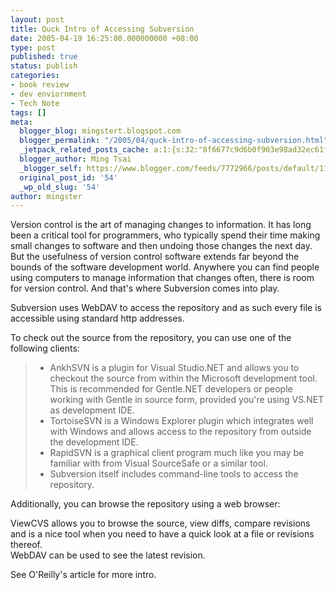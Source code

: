 ```yaml
---
layout: post
title: Quck Intro of Accessing Subversion
date: 2005-04-19 16:25:00.000000000 +08:00
type: post
published: true
status: publish
categories:
- book review
- dev enviornment
- Tech Note
tags: []
meta:
  blogger_blog: mingstert.blogspot.com
  blogger_permalink: "/2005/04/quck-intro-of-accessing-subversion.html"
  _jetpack_related_posts_cache: a:1:{s:32:"8f6677c9d6b0f903e98ad32ec61f8deb";a:2:{s:7:"expires";i:1454858365;s:7:"payload";a:3:{i:0;a:1:{s:2:"id";i:563;}i:1;a:1:{s:2:"id";i:167;}i:2;a:1:{s:2:"id";i:225;}}}}
  blogger_author: Ming Tsai
  _blogger_self: https://www.blogger.com/feeds/7772966/posts/default/112297139003160939
  original_post_id: '54'
  _wp_old_slug: '54'
author: mingster
---
```

<p>Version control is the art of managing changes to information. It has long been a critical tool for programmers, who typically spend their time making small changes to software and then undoing those changes the next day. But the usefulness of version control software extends far beyond the bounds of the software development world. Anywhere you can find people using computers to manage information that changes often, there is room for version control. And that's where Subversion comes into play.</p>
<p>Subversion uses WebDAV to access the repository and as such every file is accessible using standard http addresses.</p>
<p>To check out the source from the repository, you can use one of the following clients:<br />
<blockquote>
<ul>
<li>AnkhSVN is a plugin for Visual Studio.NET and allows you to checkout the source from within the Microsoft development tool. This is recommended for Gentle.NET developers or people working with Gentle in source form, provided you're using VS.NET as development IDE. </li>
<li>TortoiseSVN is a Windows Explorer plugin which integrates well with Windows and allows access to the repository from outside the development IDE. </li>
<li>RapidSVN is a graphical client program much like you may be familiar with from Visual SourceSafe or a similar tool. </li>
<li>Subversion itself includes command-line tools to access the repository.</li>
</ul>
</blockquote>
<p>Additionally, you can browse the repository using a web browser:
<p>ViewCVS allows you to browse the source, view diffs, compare revisions and is a nice tool when you need to have a quick look at a file or revisions thereof.<br />WebDAV can be used to see the latest revision.
<p>See O'Reilly's article for more intro. </p></p></p>
